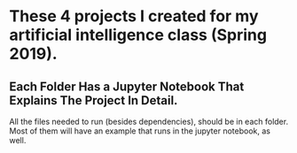 # These 4 projects I created for my artificial intelligence class (Spring 2019).
## Each Folder Has a Jupyter Notebook That Explains The Project In Detail.

All the files needed to run (besides dependencies), should be in each folder. Most of them will have an example that runs in the jupyter notebook, as well.

